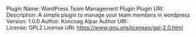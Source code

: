 Plugin Name: WordPress Team Management Plugin
Plugin URI:  
Description: A simple plugin to manage your team members in wordpress
Version:     1.0.0
Author:      Koncsag Alpar
Author URI:  
License:     GPL2
License URI: https://www.gnu.org/licenses/gpl-2.0.html